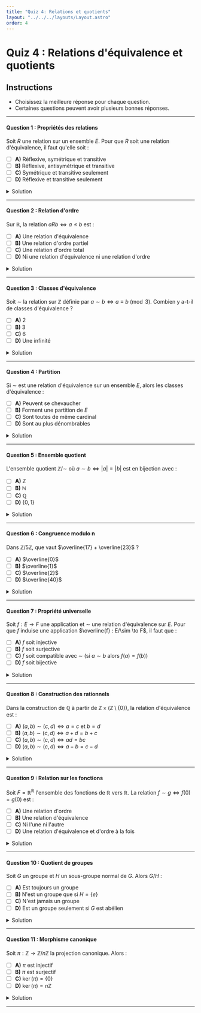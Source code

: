 ```yaml
---
title: "Quiz 4: Relations et quotients"
layout: "../../../layouts/Layout.astro"
order: 4
---
```


# Quiz 4 : Relations d'équivalence et quotients

## Instructions
- Choisissez la meilleure réponse pour chaque question.
- Certaines questions peuvent avoir plusieurs bonnes réponses.

---

#### Question 1 : Propriétés des relations

Soit $R$ une relation sur un ensemble $E$. Pour que $R$ soit une relation d'équivalence, il faut qu'elle soit :

- [ ] **A)** Réflexive, symétrique et transitive
- [ ] **B)** Réflexive, antisymétrique et transitive
- [ ] **C)** Symétrique et transitive seulement
- [ ] **D)** Réflexive et transitive seulement

<details>
<summary>Solution</summary>

**Réponse : A**

Une relation d'équivalence doit être réflexive (tout élément est en relation avec lui-même), symétrique (si $aRb$ alors $bRa$) et transitive (si $aRb$ et $bRc$ alors $aRc$).

</details>

---

#### Question 2 : Relation d'ordre

Sur $\mathbb{R}$, la relation $aRb \Leftrightarrow a \leq b$ est :

- [ ] **A)** Une relation d'équivalence
- [ ] **B)** Une relation d'ordre partiel
- [ ] **C)** Une relation d'ordre total
- [ ] **D)** Ni une relation d'équivalence ni une relation d'ordre

<details>
<summary>Solution</summary>

**Réponse : C**

La relation $\leq$ sur $\mathbb{R}$ est réflexive, antisymétrique et transitive, donc c'est une relation d'ordre. De plus, pour tous $a, b \in \mathbb{R}$, on a soit $a \leq b$ soit $b \leq a$, donc c'est un ordre total.

</details>

---

#### Question 3 : Classes d'équivalence

Soit $\sim$ la relation sur $\mathbb{Z}$ définie par $a \sim b \Leftrightarrow a \equiv b \pmod{3}$. Combien y a-t-il de classes d'équivalence ?

- [ ] **A)** 2
- [ ] **B)** 3
- [ ] **C)** 6
- [ ] **D)** Une infinité

<details>
<summary>Solution</summary>

**Réponse : B**

Les classes d'équivalence modulo 3 sont :
- $\overline{0} = \{..., -6, -3, 0, 3, 6, ...\}$
- $\overline{1} = \{..., -5, -2, 1, 4, 7, ...\}$  
- $\overline{2} = \{..., -4, -1, 2, 5, 8, ...\}$

</details>

---

#### Question 4 : Partition

Si $\sim$ est une relation d'équivalence sur un ensemble $E$, alors les classes d'équivalence :

- [ ] **A)** Peuvent se chevaucher
- [ ] **B)** Forment une partition de $E$
- [ ] **C)** Sont toutes de même cardinal
- [ ] **D)** Sont au plus dénombrables

<details>
<summary>Solution</summary>

**Réponse : B**

Les classes d'équivalence d'une relation d'équivalence forment toujours une partition de l'ensemble : elles sont disjointes deux à deux et leur union est l'ensemble tout entier.

</details>

---

#### Question 5 : Ensemble quotient

L'ensemble quotient $\mathbb{Z}/\sim$ où $a \sim b \Leftrightarrow |a| = |b|$ est en bijection avec :

- [ ] **A)** $\mathbb{Z}$
- [ ] **B)** $\mathbb{N}$
- [ ] **C)** $\mathbb{Q}$
- [ ] **D)** $\{0, 1\}$

<details>
<summary>Solution</summary>

**Réponse : B**

Chaque classe d'équivalence correspond à une valeur absolue : $\text{cl}(n) = \{n, -n\}$ pour $n > 0$ et $\text{cl}(0) = \{0\}$. L'ensemble quotient est donc en bijection avec $\mathbb{N}$.

</details>

---

#### Question 6 : Congruence modulo n

Dans $\mathbb{Z}/5\mathbb{Z}$, que vaut $\overline{17} + \overline{23}$ ?

- [ ] **A)** $\overline{0}$
- [ ] **B)** $\overline{1}$
- [ ] **C)** $\overline{2}$
- [ ] **D)** $\overline{40}$

<details>
<summary>Solution</summary>

**Réponse : A**

$17 \equiv 2 \pmod{5}$ et $23 \equiv 3 \pmod{5}$, donc $\overline{17} + \overline{23} = \overline{2} + \overline{3} = \overline{5} = \overline{0}$.

</details>

---

#### Question 7 : Propriété universelle

Soit $f : E \to F$ une application et $\sim$ une relation d'équivalence sur $E$. Pour que $f$ induise une application $\overline{f} : E/\sim \to F$, il faut que :

- [ ] **A)** $f$ soit injective
- [ ] **B)** $f$ soit surjective
- [ ] **C)** $f$ soit compatible avec $\sim$ (si $a \sim b$ alors $f(a) = f(b)$)
- [ ] **D)** $f$ soit bijective

<details>
<summary>Solution</summary>

**Réponse : C**

Pour que $f$ induise une application sur le quotient, elle doit être compatible avec la relation d'équivalence : si deux éléments sont équivalents, ils doivent avoir la même image par $f$.

</details>

---

#### Question 8 : Construction des rationnels

Dans la construction de $\mathbb{Q}$ à partir de $\mathbb{Z} \times (\mathbb{Z} \setminus \{0\})$, la relation d'équivalence est :

- [ ] **A)** $(a, b) \sim (c, d) \Leftrightarrow a = c \text{ et } b = d$
- [ ] **B)** $(a, b) \sim (c, d) \Leftrightarrow a + d = b + c$
- [ ] **C)** $(a, b) \sim (c, d) \Leftrightarrow ad = bc$
- [ ] **D)** $(a, b) \sim (c, d) \Leftrightarrow a - b = c - d$

<details>
<summary>Solution</summary>

**Réponse : C**

Dans la construction de $\mathbb{Q}$, on identifie $(a, b)$ et $(c, d)$ si elles représentent la même fraction, c'est-à-dire si $\frac{a}{b} = \frac{c}{d}$, ce qui équivaut à $ad = bc$.

</details>

---

#### Question 9 : Relation sur les fonctions

Soit $F = \mathbb{R}^{\mathbb{R}}$ l'ensemble des fonctions de $\mathbb{R}$ vers $\mathbb{R}$. La relation $f \sim g \Leftrightarrow f(0) = g(0)$ est :

- [ ] **A)** Une relation d'ordre
- [ ] **B)** Une relation d'équivalence
- [ ] **C)** Ni l'une ni l'autre
- [ ] **D)** Une relation d'équivalence et d'ordre à la fois

<details>
<summary>Solution</summary>

**Réponse : B**

Cette relation est :
- Réflexive : $f(0) = f(0)$
- Symétrique : si $f(0) = g(0)$ alors $g(0) = f(0)$
- Transitive : si $f(0) = g(0)$ et $g(0) = h(0)$ alors $f(0) = h(0)$

</details>

---

#### Question 10 : Quotient de groupes

Soit $G$ un groupe et $H$ un sous-groupe normal de $G$. Alors $G/H$ :

- [ ] **A)** Est toujours un groupe
- [ ] **B)** N'est un groupe que si $H = \{e\}$
- [ ] **C)** N'est jamais un groupe
- [ ] **D)** Est un groupe seulement si $G$ est abélien

<details>
<summary>Solution</summary>

**Réponse : A**

Si $H$ est un sous-groupe normal de $G$, alors $G/H$ hérite naturellement d'une structure de groupe via l'opération $(aH)(bH) = (ab)H$.

</details>

---

#### Question 11 : Morphisme canonique

Soit $\pi : \mathbb{Z} \to \mathbb{Z}/n\mathbb{Z}$ la projection canonique. Alors :

- [ ] **A)** $\pi$ est injectif
- [ ] **B)** $\pi$ est surjectif
- [ ] **C)** $\ker(\pi) = \{0\}$
- [ ] **D)** $\ker(\pi) = n\mathbb{Z}$

<details>
<summary>Solution</summary>

**Réponse : B et D**

La projection canonique $\pi(n) = \overline{n}$ est surjective (tout élément de $\mathbb{Z}/n\mathbb{Z}$ a un antécédent) et son noyau est $\ker(\pi) = n\mathbb{Z}$.

</details>

---